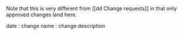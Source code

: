 Note that this is very different from [[dd Change requests]] in that only approved changes land here.

date : change name : change description



